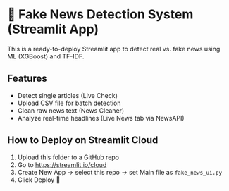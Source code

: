 # 📰 Fake News Detection System (Streamlit App)

This is a ready-to-deploy Streamlit app to detect real vs. fake news using ML (XGBoost) and TF-IDF.

## Features
- Detect single articles (Live Check)
- Upload CSV file for batch detection
- Clean raw news text (News Cleaner)
- Analyze real-time headlines (Live News tab via NewsAPI)

## How to Deploy on Streamlit Cloud

1. Upload this folder to a GitHub repo
2. Go to https://streamlit.io/cloud
3. Create New App → select this repo → set Main file as `fake_news_ui.py`
4. Click Deploy 🚀
